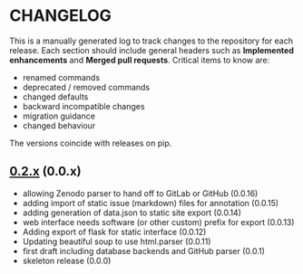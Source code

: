 # CHANGELOG

This is a manually generated log to track changes to the repository for each release.
Each section should include general headers such as **Implemented enhancements**
and **Merged pull requests**. Critical items to know are:

 - renamed commands
 - deprecated / removed commands
 - changed defaults
 - backward incompatible changes
 - migration guidance
 - changed behaviour

The versions coincide with releases on pip.

## [0.2.x](https://github.com/rse/rse/tree/master) (0.0.x)
 - allowing Zenodo parser to hand off to GitLab or GitHub (0.0.16)
 - adding import of static issue (markdown) files for annotation (0.0.15)
 - adding generation of data.json to static site export (0.0.14)
 - web interface needs software (or other custom) prefix for export (0.0.13) 
 - Adding export of flask for static interface (0.0.12)
 - Updating beautiful soup to use html.parser (0.0.11)
 - first draft including database backends and GitHub parser (0.0.1)
 - skeleton release (0.0.0)
